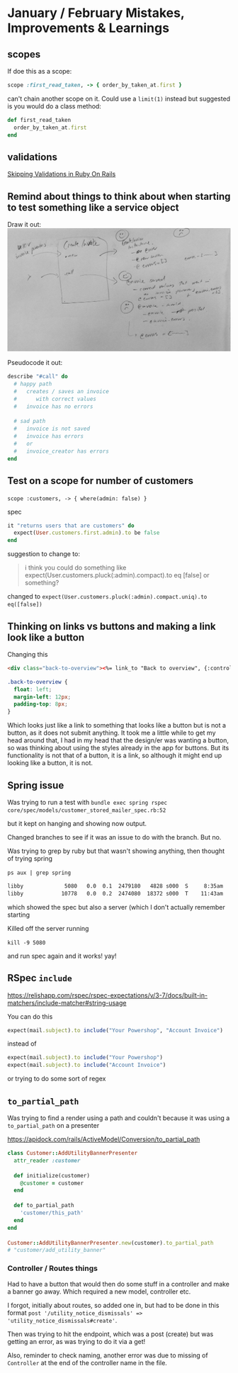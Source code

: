 # January / February Mistakes, Improvements & Learnings

## scopes

If doe this as a scope:

```ruby
scope :first_read_taken, -> { order_by_taken_at.first }
```
can't chain another scope on it.
Could use a `limit(1)` instead but suggested is you would do a class method:

```ruby
def first_read_taken
  order_by_taken_at.first
end
```

## validations

[Skipping Validations in Ruby On Rails](https://richonrails.com/articles/skipping-validations-in-ruby-on-rails)


## Remind about things to think about when starting to test something like a service object

Draw it out:
![service object](service_object.jpg)

Pseudocode it out:

```ruby
describe "#call" do
  # happy path
  #   creates / saves an invoice
  #      with correct values
  #   invoice has no errors

  # sad path
  #   invoice is not saved
  #   invoice has errors
  #   or
  #   invoice_creator has errors
end
```

## Test on a scope for number of customers

`scope :customers, -> { where(admin: false) }`

spec

```ruby
it "returns users that are customers" do
  expect(User.customers.first.admin).to be false
end
```

suggestion to change to:
> i think you could do something like expect(User.customers.pluck(:admin).compact).to eq [false] or something?

changed to
`expect(User.customers.pluck(:admin).compact.uniq).to eq([false])`


## Thinking on links vs buttons and making a link look like a button

Changing this

```html
<div class="back-to-overview"><%= link_to "Back to overview", {:controller => '/properties'}, :id => "back-to-overview-link" %></div>
```

```css
.back-to-overview {
  float: left;
  margin-left: 12px;
  padding-top: 8px;
}
```

Which looks just like a link to something that looks like a button but is not a button, as it does not submit anything.
It took me a little while to get my head around that, I had in my head that the design/er was wanting a button, so was thinking about using the styles already in the app for buttons. But its functionality is not that of a button, it is a link, so although it might end up looking like a button, it is not.


## Spring issue

Was trying to run a test with
`bundle exec spring rspec core/spec/models/customer_stored_mailer_spec.rb:52`

but it kept on hanging and showing now output.

Changed branches to see if it was an issue to do with the branch. But no.

Was trying to grep by ruby but that wasn't showing anything, then thought of trying spring

`ps aux | grep spring`

```bash
libby             5080   0.0  0.1  2479180   4828 s000  S     8:35am   0:00.54 spring server | powershop | started 3 hours ago
libby            10778   0.0  0.2  2474080  18372 s000  T    11:43am   0:00.48 /Users/libby/.rbenv/versions/2.3.5/bin/spring rspec core/spec/models/customer_stored_mailer_spec.rb:52
```

which showed the spec but also a server (which I don't actually remember starting

Killed off the server running

`kill -9 5080`

 and run spec again and it works! yay!


## RSpec `include`

https://relishapp.com/rspec/rspec-expectations/v/3-7/docs/built-in-matchers/include-matcher#string-usage

You can do this
```ruby
expect(mail.subject).to include("Your Powershop", "Account Invoice")
```

instead of

```ruby
expect(mail.subject).to include("Your Powershop")
expect(mail.subject).to include("Account Invoice")
```
or trying to do some sort of regex


## `to_partial_path`

Was trying to find a render using a path and couldn't because it was using a `to_partial_path` on a presenter

https://apidock.com/rails/ActiveModel/Conversion/to_partial_path

```ruby
class Customer::AddUtilityBannerPresenter
  attr_reader :customer

  def initialize(customer)
    @customer = customer
  end

  def to_partial_path
    'customer/this_path'
  end
end

Customer::AddUtilityBannerPresenter.new(customer).to_partial_path
# "customer/add_utility_banner"
```


### Controller / Routes things
Had to have a button that would then do some stuff in a controller and make a banner go away.
Which required a new model, controller etc.

I forgot, initially about routes, so added one in, but had to be done in this format `post '/utility_notice_dismissals' => 'utility_notice_dismissals#create'`.

Then was trying to hit the endpoint, which was a post (create) but was getting an error, as was trying to do it via a get!

Also, reminder to check naming, another error was due to missing of `Controller` at the end of the controller name in the file.
